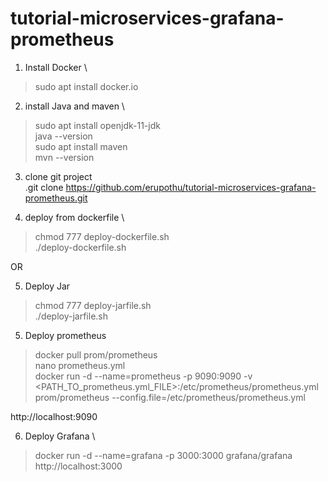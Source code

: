 # tutorial-microservices-grafana-prometheus

1. Install Docker \
> sudo apt install docker.io

2. install Java and maven \
> sudo apt install openjdk-11-jdk \
> java --version \
> sudo apt install maven \
> mvn --version 

3. clone git project \
.git clone https://github.com/erupothu/tutorial-microservices-grafana-prometheus.git

4. deploy from dockerfile \
> chmod 777 deploy-dockerfile.sh \
> ./deploy-dockerfile.sh

OR

5. Deploy Jar
> chmod 777 deploy-jarfile.sh \
>./deploy-jarfile.sh


5. Deploy prometheus
> docker pull prom/prometheus \
> nano prometheus.yml \
> docker run -d --name=prometheus -p 9090:9090 -v <PATH_TO_prometheus.yml_FILE>:/etc/prometheus/prometheus.yml prom/prometheus --config.file=/etc/prometheus/prometheus.yml

http://localhost:9090


6. Deploy Grafana \
> docker run -d --name=grafana -p 3000:3000 grafana/grafana \
http://localhost:3000





